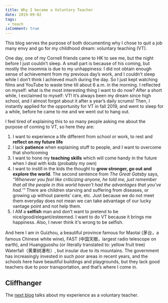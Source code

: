 ```yaml
---
title: Why I became a Voluntary Teacher
date: 2019-09-02
tags:
 - teach
isComment: true
---
```


This blog serves the purpose of both documenting why I chose to quit a job many envy and go for my childhood dream: voluntary teaching (VT).

One day, one of my Cornell friends came to HK to see me, but the night before I just couldn’t sleep. A small part is because of his coming, but mostly the insomnia is due to my unhappiness: I did not obtain enough sense of achievement from my previous day’s work, and I couldn’t sleep while I don’t think I achieved much during the day. So I just kept watching films and YouTube to waste time till about 6 a.m. in the morning. I reflected on myself: what is the most interesting thing I want to do now? After a short while, I exclaimed to myself: VT! It’s always been my dream since high school, and I almost forgot about it after a year’s daily scrums! Then, I instantly applied for the opportunity for VT in fall 2019, and went to sleep for a while, before he came to me and we went out to hang out.

I feel tired of explaining this to so many people asking me about the purpose of coming to VT, so here they are:

1. I want to experience a life different from school or work, to rest and **reflect on my future life**
2. I lack **patience** when explaining stuff to people, and I want to overcome that shortcoming
3. I want to hone my **teaching skills** which will come handy in the future when I deal with kids (probably my own)
4. I want to instill in the kids the thought to **grow stronger, go out and explore the world**. The second sentence from *The Great Gatsby* says, *“Whenever you feel like criticizing anyone, he told me, just remember that all the people in this world haven't had the advantages that you've had.’”* There are children starving and suffering from diseases, or growing up without parents’ care, etc. Just because we do not meet them everyday does not mean we can take advantage of our lucky vantage point and not help them.
5. I AM a **selfish** man and don’t want to pretend to be nice/good/elegant/esteemed. I want to do VT because it brings me happiness. Also, I never think it's wrong to be selfish.

And here I am in Guizhou, a beautiful province famous for Maotai (茅台，a famous Chinese white wine), FAST (中国天眼，largest radio telescope on earth), and Huangguoshu (or literally translated to: yellow fruit tree) Waterfall（黄果树瀑布）, but insular due to its mountains. The government has increasingly invested in such poor areas in recent years, and the schools here have beautiful buildings and playgrounds, but they lack good teachers due to poor transportation, and that’s where I come in.

## Cliffhanger

The [next blog](VT.md) talks about my experience as a voluntary teacher.